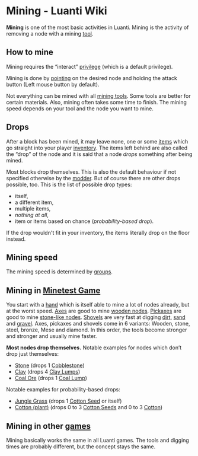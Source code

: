 # Mining - Luanti Wiki


**Mining** is one of the most basic activities in Luanti. Mining is the activity of removing a node with a mining [tool](https://wiki.luanti.org/Tool "Tool").

How to mine
-----------

Mining requires the “interact” [privilege](https://wiki.luanti.org/Privileges "Privileges") (which is a default privilege).

Mining is done by [pointing](https://wiki.luanti.org/Pointing "Pointing") on the desired node and holding the attack button (Left mouse button by default).

Not everything can be mined with all [mining tools](https://wiki.luanti.org/Tool#Mining_Tools "Tool"). Some tools are better for certain materials. Also, mining often takes some time to finish. The mining speed depends on your tool and the node you want to mine.

Drops
-----

After a block has been mined, it may leave none, one or some [items](https://wiki.luanti.org/Items "Items") which go straight into your player [inventory](https://wiki.luanti.org/Inventory "Inventory"). The items left behind are also called the “drop” of the node and it is said that a node _drops_ something after being mined.

Most blocks drop themselves. This is also the default behaviour if not specified otherwise by the [modder](https://wiki.luanti.org/Mods "Mods"). But of course there are other drops possible, too. This is the list of possible drop types:

*   itself,
*   a different item,
*   multiple items,
*   _nothing at all_,
*   item or items based on chance (_probability-based drop_).

If the drop wouldn't fit in your inventory, the items literally drop on the floor instead.

Mining speed
------------

The mining speed is determined by [groups](https://wiki.luanti.org/Groups "Groups").

Mining in [Minetest Game](https://wiki.luanti.org/Games/Minetest_Game "Games/Minetest Game")
--------------------------------------------------------------------------------------------

You start with a [hand](https://wiki.luanti.org/Hand "Hand") which is itself able to mine a lot of nodes already, but at the worst speed. [Axes](https://wiki.luanti.org/Axe "Axe") are good to mine [wooden nodes](https://wiki.luanti.org/Category:Wood "Category:Wood"). [Pickaxes](https://wiki.luanti.org/Pickaxe "Pickaxe") are good to mine [stone-like nodes](https://wiki.luanti.org/Category:Stone "Category:Stone"). [Shovels](https://wiki.luanti.org/Shovel "Shovel") are very fast at digging [dirt](https://wiki.luanti.org/Dirt "Dirt"), [sand](https://wiki.luanti.org/Category:Sand "Category:Sand") and [gravel](https://wiki.luanti.org/Gravel "Gravel"). Axes, pickaxes and shovels come in 6 variants: Wooden, stone, steel, bronze, Mese and diamond. In this order, the tools become stronger and stronger and usually mine faster.

**Most nodes drop themselves.** Notable examples for nodes which don’t drop just themselves:

*   [Stone](https://wiki.luanti.org/Stone "Stone") (drops 1 [Cobblestone](https://wiki.luanti.org/Cobblestone "Cobblestone"))
*   [Clay](https://wiki.luanti.org/Clay "Clay") (drops 4 [Clay Lumps](https://wiki.luanti.org/Clay_Lump "Clay Lump"))
*   [Coal Ore](https://wiki.luanti.org/Coal_Ore "Coal Ore") (drops 1 [Coal Lump](https://wiki.luanti.org/Coal_Lump "Coal Lump"))

Notable examples for probability-based drops:

*   [Jungle Grass](https://wiki.luanti.org/Jungle_Grass "Jungle Grass") (drops 1 [Cotton Seed](https://wiki.luanti.org/Cotton_Seed "Cotton Seed") or itself)
*   [Cotton (plant)](https://wiki.luanti.org/Cotton_\(plant\) "Cotton (plant)") (drops 0 to 3 [Cotton Seeds](https://wiki.luanti.org/Cotton_Seed "Cotton Seed") and 0 to 3 [Cotton](https://wiki.luanti.org/Cotton_\(item\) "Cotton (item)"))

Mining in other [games](https://wiki.luanti.org/Games "Games")
--------------------------------------------------------------

Mining basically works the same in all Luanti games. The tools and digging times are probably different, but the concept stays the same.
